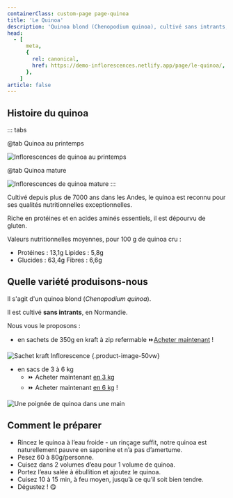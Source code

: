 ```yaml
---
containerClass: custom-page page-quinoa
title: 'Le Quinoa'
description: 'Quinoa blond (Chenopodium quinoa), cultivé sans intrants, en Normandie. Disponibles en sachets de 350g en kraft à zip refermable ou sacs de 3 à 6 kg.'
head:
  - [
      meta,
      {
        rel: canonical,
        href: https://demo-inflorescences.netlify.app/page/le-quinoa/,
      },
    ]
article: false
---
```


## Histoire du quinoa

::: tabs

@tab Quinoa au printemps

![Inflorescences de quinoa au printemps](/images/inflorescence-de-quinoa-au-printemps.jpg)

@tab Quinoa mature

![Inflorescences de quinoa mature](/images/inflorescences-de-quinoa-a-maturite.jpg)
:::

Cultivé depuis plus de 7000 ans dans les Andes, le quinoa est reconnu pour ses qualités nutritionnelles exceptionnelles.

Riche en protéines et en acides aminés essentiels, il est dépourvu de gluten.

Valeurs nutritionnelles moyennes, pour 100 g de quinoa cru :

- Protéines : 13,1g Lipides : 5,8g
- Glucides : 63,4g Fibres : 6,6g

## Quelle variété produisons-nous

Il s'agit d'un quinoa blond (_Chenopodium quinoa_).

Il est cultivé **sans intrants**, en Normandie.

Nous vous le proposons :

- en sachets de 350g en kraft à zip refermable ⏩[Acheter maintenant](https://buy.stripe.com/test_dR6eUV4eN1VigdW000) !

![Sachet kraft Inflorescence](/images/sachet-kraft-inflorescence.jpg) {.product-image-50vw}

- en sacs de 3 à 6 kg
  - ⏩ Acheter maintenant [en 3 kg](https://buy.stripe.com/test_4gwcMNeTrarO0eY6op)
  - ⏩ Acheter maintenant [en 6 kg](https://buy.stripe.com/test_fZe8wxcLjfM8gdW5km) !

![Une poignée de quinoa dans une main](/images/poignee-de-quinoa-dans-une-main-2.jpg)

## Comment le préparer

- Rincez le quinoa à l’eau froide - un rinçage suffit, notre quinoa est naturellement pauvre en saponine et n’a pas d’amertume.
- Pesez 60 à 80g/personne.
- Cuisez dans 2 volumes d’eau pour 1 volume de quinoa.
- Portez l’eau salée à ébullition et ajoutez le quinoa.
- Cuisez 10 à 15 min, à feu moyen, jusqu’à ce qu’il soit bien tendre.
- Dégustez ! 😋
